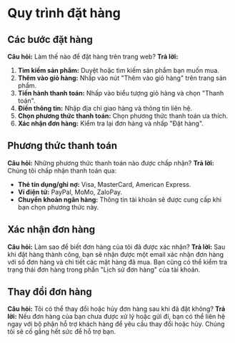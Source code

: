 # Quy trình đặt hàng

## Các bước đặt hàng

**Câu hỏi:** Làm thế nào để đặt hàng trên trang web?
**Trả lời:**
1. **Tìm kiếm sản phẩm:** Duyệt hoặc tìm kiếm sản phẩm bạn muốn mua.
2. **Thêm vào giỏ hàng:** Nhấp vào nút "Thêm vào giỏ hàng" trên trang sản phẩm.
3. **Tiến hành thanh toán:** Nhấp vào biểu tượng giỏ hàng và chọn "Thanh toán".
4. **Điền thông tin:** Nhập địa chỉ giao hàng và thông tin liên hệ.
5. **Chọn phương thức thanh toán:** Chọn phương thức thanh toán ưa thích.
6. **Xác nhận đơn hàng:** Kiểm tra lại đơn hàng và nhấp "Đặt hàng".

## Phương thức thanh toán

**Câu hỏi:** Những phương thức thanh toán nào được chấp nhận?
**Trả lời:** Chúng tôi chấp nhận thanh toán qua:
- **Thẻ tín dụng/ghi nợ:** Visa, MasterCard, American Express.
- **Ví điện tử:** PayPal, MoMo, ZaloPay.
- **Chuyển khoản ngân hàng:** Thông tin tài khoản sẽ được cung cấp khi bạn chọn phương thức này.

## Xác nhận đơn hàng

**Câu hỏi:** Làm sao để biết đơn hàng của tôi đã được xác nhận?
**Trả lời:** Sau khi đặt hàng thành công, bạn sẽ nhận được một email xác nhận đơn hàng với số đơn hàng và chi tiết các mặt hàng đã mua. Bạn cũng có thể kiểm tra trạng thái đơn hàng trong phần "Lịch sử đơn hàng" của tài khoản.

## Thay đổi đơn hàng

**Câu hỏi:** Tôi có thể thay đổi hoặc hủy đơn hàng sau khi đã đặt không?
**Trả lời:** Nếu đơn hàng của bạn chưa được xử lý hoặc gửi đi, bạn có thể liên hệ ngay với bộ phận hỗ trợ khách hàng để yêu cầu thay đổi hoặc hủy. Chúng tôi sẽ cố gắng hết sức để hỗ trợ bạn.